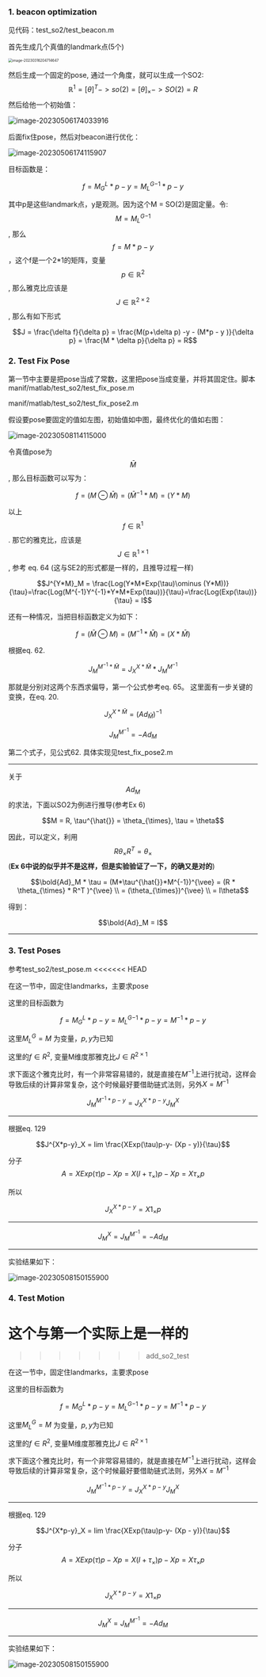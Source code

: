 ### 1. beacon optimization

见代码：test_so2/test_beacon.m

首先生成几个真值的landmark点(5个)

<img src="/home/junwangcas/Documents/working/typora_imgs/2023/se2_test/image-20230316204714647.png" alt="image-20230316204714647" style="zoom: 50%;" />

然后生成一个固定的pose, 通过一个角度，就可以生成一个SO2:  
$$
\mathbb{R}^1 = [\theta]^T -> so(2)=[\theta]_{\times}-> SO(2)= R
$$
然后给他一个初始值：

![image-20230506174033916](/home/junwangcas/Documents/working/typora_imgs/2023/so2_test/image-20230506174033916.png)

后面fix住pose，然后对beacon进行优化：

![image-20230506174115907](/home/junwangcas/Documents/working/typora_imgs/2023/so2_test/image-20230506174115907.png)

目标函数是：

$$f = M_G^L*p - y = {M_L^G}^{-1}*p - y$$

其中p是这些landmark点，y是观测。因为这个M = SO(2)是固定量。令: $$M = {M_L^G}^{-1}$$, 那么$$f = M * p - y$$，这个f是一个2*1的矩阵，变量$$p\in \mathbb{R}^2$$, 那么雅克比应该是$$J \in \mathbb{R}^{2\times 2}$$, 那么有如下形式

$$J = \frac{\delta f}{\delta p} = \frac{M(p+\delta p) -y - (M*p - y )}{\delta p} = \frac{M * \delta p}{\delta p} = R$$



### 2. Test Fix Pose

第一节中主要是把pose当成了常数，这里把pose当成变量，并将其固定住。脚本manif/matlab/test_so2/test_fix_pose.m

manif/matlab/test_so2/test_fix_pose2.m

假设要pose要固定的值如左图，初始值如中图，最终优化的值如右图：

![image-20230508114115000](/home/junwangcas/Documents/working/typora_imgs/2023/so2_test/image-20230508114115000.png)



令真值pose为$$\bar{M}$$, 那么目标函数可以写为：

$$f = ( M \ominus \bar{M}) = (\bar{M}^{-1}*M) = (Y * M)$$

以上$$f\in \mathbb{R}^{1}$$.  那它的雅克比，应该是$$J\in \mathbb{R}^{1\times 1}$$, 参考 eq. 64 (这与SE2的形式都是一样的，且推导过程一样)

$$J^{Y*M}_M = \frac{Log(Y*M*Exp(\tau)\ominus (Y*M))}{\tau}=\frac{Log(M^{-1}Y^{-1}*Y*M*Exp(\tau))}{\tau}=\frac{Log(Exp(\tau))}{\tau} = I$$

还有一种情况，当把目标函数定义为如下：

$$f = (\bar{M}\ominus M) = (M^{-1}*\bar{M}) = (X * \bar{M})$$

根据eq. 62.

$$J_M^{M^{-1} * \bar{M}} = J_{X}^{X*\bar{M}} * J_M^{M^{-1}}$$

那就是分别对这两个东西求偏导，第一个公式参考eq. 65。 这里面有一步关键的变换，在eq. 20. 

$$J_{X}^{X*\bar{M}} = (Ad_\bar{M})^{-1}$$

$$J_M^{M^{-1}} = -Ad_M$$

第二个式子，见公式62. 具体实现见test_fix_pose2.m

---

关于$$Ad_M$$的求法，下面以SO2为例进行推导(参考Ex 6)

$$M = R, \tau^{\hat{}} = \theta_{\times}, \tau =  \theta$$

因此，可以定义，利用$$R\theta_{\times}R^T = \theta_\times$$  (**Ex 6中说的似乎并不是这样，但是实验验证了一下，的确又是对的**)

$$\bold{Ad}_M * \tau = (M*\tau^{\hat{}}*M^{-1})^{\vee} = (R * \theta_{\times} *  R^T )^{\vee} \\ = (\theta_{\times})^{\vee} \\ = I\theta$$

得到：

$$\bold{Ad}_M = I$$

---

### 3. Test Poses

参考test_so2/test_pose.m
<<<<<<< HEAD

在这一节中，固定住landmarks，主要求pose

这里的目标函数为

$$f = M_G^L*p - y = {M_L^G}^{-1}*p - y = M^{-1}*p - y$$

这里${M_L^G} = M$ 为变量，$p , y$为已知

这里的$f \in R^{2}$, 变量M维度那雅克比$J\in R^{2\times 1}$

求下面这个雅克比时，有一个非常容易错的，就是直接在$M^{-1}$上进行扰动，这样会导致后续的计算非常复杂，这个时候最好要借助链式法则，另外$X = M^{-1}$

$$J^{M^{-1}*p - y}_M = J^{X*p-y}_XJ^{X}_M$$

---

根据eq. 129

$$J^{X*p-y}_X = lim \frac{XExp(\tau)p-y- (Xp - y)}{\tau}$$

分子$$A = XExp(\tau)p - Xp = X(I + \tau_\times)p - Xp = X\tau_\times p$$

所以

$$J^{X*p-y}_X = X1_\times p$$

---

$$J^{X}_M = J^{M^{-1}}_M = -Ad_M$$

---

实验结果如下：

![image-20230508150155900](/home/junwangcas/Documents/working/typora_imgs/2023/so2_test/image-20230508150155900.png)

### 4. Test Motion 

这个与第一个实际上是一样的
=======
>>>>>>> add_so2_test

在这一节中，固定住landmarks，主要求pose

这里的目标函数为

$$f = M_G^L*p - y = {M_L^G}^{-1}*p - y = M^{-1}*p - y$$

这里${M_L^G} = M$ 为变量，$p , y$为已知

这里的$f \in R^{2}$, 变量M维度那雅克比$J\in R^{2\times 1}$

求下面这个雅克比时，有一个非常容易错的，就是直接在$M^{-1}$上进行扰动，这样会导致后续的计算非常复杂，这个时候最好要借助链式法则，另外$X = M^{-1}$

$$J^{M^{-1}*p - y}_M = J^{X*p-y}_XJ^{X}_M$$

---

根据eq. 129

$$J^{X*p-y}_X = lim \frac{XExp(\tau)p-y- (Xp - y)}{\tau}$$

分子$$A = XExp(\tau)p - Xp = X(I + \tau_\times)p - Xp = X\tau_\times p$$

所以

$$J^{X*p-y}_X = X1_\times p$$

---

$$J^{X}_M = J^{M^{-1}}_M = -Ad_M$$

---

实验结果如下：

![image-20230508150155900](/home/junwangcas/Documents/working/typora_imgs/2023/so2_test/image-20230508150155900.png)
